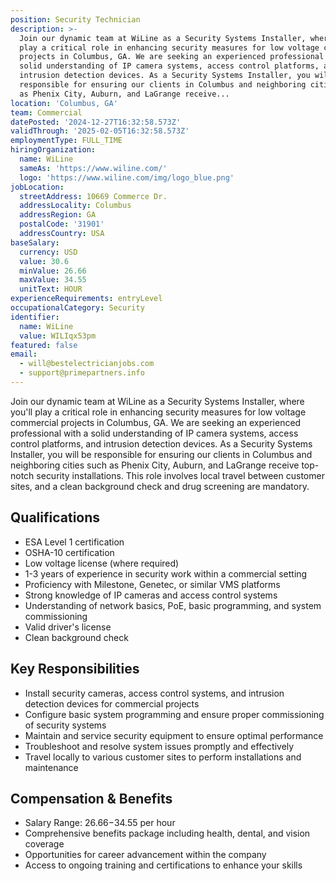 ```yaml
---
position: Security Technician
description: >-
  Join our dynamic team at WiLine as a Security Systems Installer, where you'll
  play a critical role in enhancing security measures for low voltage commercial
  projects in Columbus, GA. We are seeking an experienced professional with a
  solid understanding of IP camera systems, access control platforms, and
  intrusion detection devices. As a Security Systems Installer, you will be
  responsible for ensuring our clients in Columbus and neighboring cities such
  as Phenix City, Auburn, and LaGrange receive...
location: 'Columbus, GA'
team: Commercial
datePosted: '2024-12-27T16:32:58.573Z'
validThrough: '2025-02-05T16:32:58.573Z'
employmentType: FULL_TIME
hiringOrganization:
  name: WiLine
  sameAs: 'https://www.wiline.com/'
  logo: 'https://www.wiline.com/img/logo_blue.png'
jobLocation:
  streetAddress: 10669 Commerce Dr.
  addressLocality: Columbus
  addressRegion: GA
  postalCode: '31901'
  addressCountry: USA
baseSalary:
  currency: USD
  value: 30.6
  minValue: 26.66
  maxValue: 34.55
  unitText: HOUR
experienceRequirements: entryLevel
occupationalCategory: Security
identifier:
  name: WiLine
  value: WILIqx53pm
featured: false
email:
  - will@bestelectricianjobs.com
  - support@primepartners.info
---
```




Join our dynamic team at WiLine as a Security Systems Installer, where you'll play a critical role in enhancing security measures for low voltage commercial projects in Columbus, GA. We are seeking an experienced professional with a solid understanding of IP camera systems, access control platforms, and intrusion detection devices. As a Security Systems Installer, you will be responsible for ensuring our clients in Columbus and neighboring cities such as Phenix City, Auburn, and LaGrange receive top-notch security installations. This role involves local travel between customer sites, and a clean background check and drug screening are mandatory.

## Qualifications

- ESA Level 1 certification
- OSHA-10 certification
- Low voltage license (where required)
- 1-3 years of experience in security work within a commercial setting
- Proficiency with Milestone, Genetec, or similar VMS platforms
- Strong knowledge of IP cameras and access control systems
- Understanding of network basics, PoE, basic programming, and system commissioning
- Valid driver's license
- Clean background check

## Key Responsibilities

- Install security cameras, access control systems, and intrusion detection devices for commercial projects
- Configure basic system programming and ensure proper commissioning of security systems
- Maintain and service security equipment to ensure optimal performance
- Troubleshoot and resolve system issues promptly and effectively
- Travel locally to various customer sites to perform installations and maintenance

## Compensation & Benefits

- Salary Range: $26.66-$34.55 per hour
- Comprehensive benefits package including health, dental, and vision coverage
- Opportunities for career advancement within the company
- Access to ongoing training and certifications to enhance your skills
